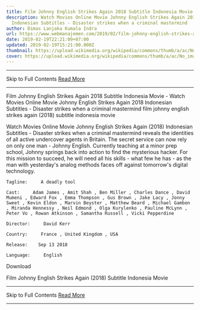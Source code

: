 ```yaml
---
title: Film Johnny English Strikes Again 2018 Subtitle Indonesia Movie
description: Watch Movies Online Movie Johnny English Strikes Again 2018
  Indonesian Subtitles - Disaster strikes when a criminal mastermind
author: Dimas Lanjaka Kumala Indra
url: https://www.webmanajemen.com/2019/02/film-johnny-english-strikes-again-2018.html
date: 2019-02-19T22:21:09+07:00
updated: 2019-02-19T15:21:00.000Z
thumbnail: https://upload.wikimedia.org/wikipedia/commons/thumb/a/ac/No_image_available.svg/2048px-No_image_available.svg.png
cover: https://upload.wikimedia.org/wikipedia/commons/thumb/a/ac/No_image_available.svg/2048px-No_image_available.svg.png
---
```


<hr/> Skip to Full Contents <a href="https://www.webmanajemen.com/2019/02/film-johnny-english-strikes-again-2018.html" rel="follow" class="button" id="read-more">Read More</a> <hr/> Film Johnny English Strikes Again 2018 Subtitle Indonesia Movie - Watch Movies Online Movie Johnny English Strikes Again 2018 Indonesian Subtitles - Disaster strikes when a criminal mastermind film johnny english strikes again (2018) subtitle indonesia  movie
  
  
  
  Watch Movies Online Movie Johnny English Strikes Again (2018) Indonesian Subtitles - Disaster strikes when a criminal mastermind reveals the identities of all active undercover agents in Britain.  The secret service can now rely on only one man - Johnny English.  Currently teaching at a minor prep school, Johnny springs back into action to find the mysterious hacker.  For this mission to succeed, he will need all his skills - what few he has - as the man with yesterday's analog methods faces off against tomorrow's digital technology. 
  
  
    Tagline:     A deadly tool   
  
    Cast:     Adam James , Amit Shah , Ben Miller , Charles Dance , David Mumeni , Edward Fox , Emma Thompson , Gus Brown , Jake Lacy , Jonny Sweet , Kevin Eldon , Marvin Beyster , Matthew Beard , Michael Gambon , Miranda Hennessy , Neil Edmond , Olga Kurylenko , Pauline McLynn , Peter Vo , Rowan Atkinson , Samantha Russell , Vicki Pepperdine   
  
    Director:     David Kerr   
  
    Country:     France , United Kingdom , USA   
  
    Release:    Sep 13 2018   
  
    Language:     English   
  
  
  

   Download 

  


  
  
  Film Johnny English Strikes Again (2018) Subtitle Indonesia Movie <hr/> Skip to Full Contents <a href="https://www.webmanajemen.com/2019/02/film-johnny-english-strikes-again-2018.html" rel="follow" class="button" id="read-more">Read More</a> <hr/>